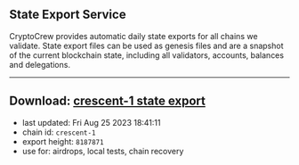 ## State Export Service
CryptoCrew provides automatic daily state exports for all chains we validate. State export files can be used as genesis files and are a snapshot of the current blockchain state, including all validators, accounts, balances and delegations.

---
**Download: [crescent-1 state export](https://dl.ccvalidators.com/SERVICE/crescent/crescent-1_export_8187871.json)**
---

- last updated: Fri Aug 25 2023 18:41:11
- chain id: `crescent-1`
- export height: `8187871`
- use for: airdrops, local tests, chain recovery
